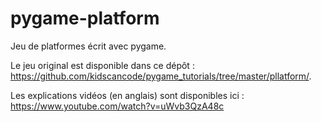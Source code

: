 # pygame-platform

Jeu de platformes écrit avec pygame.

Le jeu original est disponible dans ce dépôt : https://github.com/kidscancode/pygame_tutorials/tree/master/pllatform/.

Les explications vidéos (en anglais) sont disponibles ici : https://www.youtube.com/watch?v=uWvb3QzA48c
